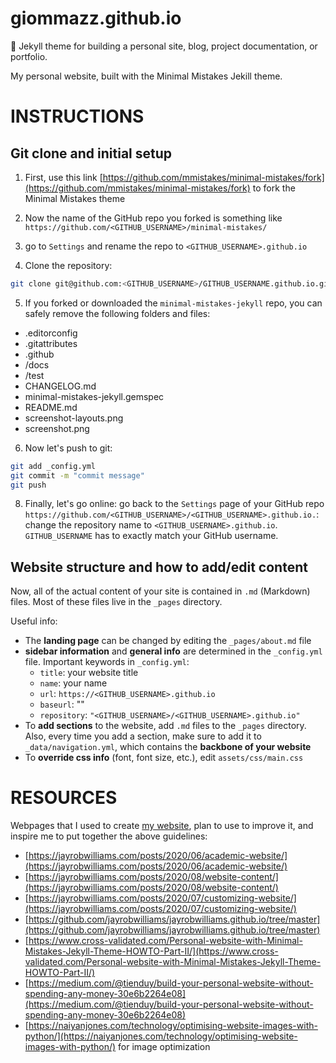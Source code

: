 # giommazz.github.io
:triangular_ruler: Jekyll theme for building a personal site, blog, project documentation, or portfolio.

My personal website, built with the Minimal Mistakes Jekill theme.

# INSTRUCTIONS

## Git clone and initial setup
1) First, use this link [https://github.com/mmistakes/minimal-mistakes/fork](https://github.com/mmistakes/minimal-mistakes/fork) to fork the Minimal Mistakes theme

2) Now the name of the GitHub repo you forked is something like `https://github.com/<GITHUB_USERNAME>/minimal-mistakes/`

3) go to `Settings` and rename the repo to `<GITHUB_USERNAME>.github.io`
   
4) Clone the repository:
```sh
git clone git@github.com:<GITHUB_USERNAME>/GITHUB_USERNAME.github.io.git website
```

5) If you forked or downloaded the `minimal-mistakes-jekyll` repo, you can safely remove the following folders and files:
* .editorconfig
* .gitattributes
* .github
* /docs
* /test
* CHANGELOG.md
* minimal-mistakes-jekyll.gemspec
* README.md
* screenshot-layouts.png
* screenshot.png

6) Now let's push to git:
```sh
git add _config.yml
git commit -m "commit message"
git push
```
8) Finally, let's go online: go back to the `Settings` page of your GitHub repo `https://github.com/<GITHUB_USERNAME>/<GITHUB_USERNAME>.github.io.`: change the repository name to `<GITHUB_USERNAME>.github.io`. `GITHUB_USERNAME` has to exactly match your GitHub username.

## Website structure and how to add/edit content
Now, all of the actual content of your site is contained in `.md` (Markdown) files. Most of these files live in the `_pages` directory. 

Useful info:
* The **landing page** can be changed by editing the `_pages/about.md` file
* **sidebar information** and **general info** are determined in the `_config.yml` file.
  Important keywords in `_config.yml`:
  * `title`: your website title
  * `name`: your name
  * `url`: `https://<GITHUB_USERNAME>.github.io`
  * `baseurl`: ""
  * `repository`: `"<GITHUB_USERNAME>/<GITHUB_USERNAME>.github.io"`
* To **add sections** to the website, add `.md` files to the `_pages` directory. Also, every time you add a section, make sure to add it to `_data/navigation.yml`, which contains the **backbone of your website**
* To **override css info** (font, font size, etc.), edit `assets/css/main.css`

# RESOURCES
Webpages that I used to create [my website](https://giommazz.github.io/), plan to use to improve it, and inspire me to put together the above guidelines:
*	[https://jayrobwilliams.com/posts/2020/06/academic-website/](https://jayrobwilliams.com/posts/2020/06/academic-website/)
*	[https://jayrobwilliams.com/posts/2020/08/website-content/](https://jayrobwilliams.com/posts/2020/08/website-content/)
*	[https://jayrobwilliams.com/posts/2020/07/customizing-website/](https://jayrobwilliams.com/posts/2020/07/customizing-website/)
*	[https://github.com/jayrobwilliams/jayrobwilliams.github.io/tree/master](https://github.com/jayrobwilliams/jayrobwilliams.github.io/tree/master)
*	[https://www.cross-validated.com/Personal-website-with-Minimal-Mistakes-Jekyll-Theme-HOWTO-Part-II/](https://www.cross-validated.com/Personal-website-with-Minimal-Mistakes-Jekyll-Theme-HOWTO-Part-II/)
*	[https://medium.com/@tienduy/build-your-personal-website-without-spending-any-money-30e6b2264e08](https://medium.com/@tienduy/build-your-personal-website-without-spending-any-money-30e6b2264e08)
*	[https://naiyanjones.com/technology/optimising-website-images-with-python/](https://naiyanjones.com/technology/optimising-website-images-with-python/) for image optimization
